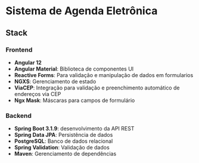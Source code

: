 # Sistema de Agenda Eletrônica

## Stack

### Frontend

- **Angular 12**
- **Angular Material**: Biblioteca de componentes UI
- **Reactive Forms**: Para validação e manipulação de dados em formularios
- **NGXS**: Gerenciamento de estado
- **ViaCEP**: Integração para validação e preenchimento automático de endereços via CEP
- **Ngx Mask**: Máscaras para campos de formulário

### Backend

- **Spring Boot 3.1.9**: desenvolvimento da API REST
- **Spring Data JPA**: Persistência de dados
- **PostgreSQL**: Banco de dados relacional
- **Spring Validation**: Validação de dados
- **Maven**: Gerenciamento de dependências


